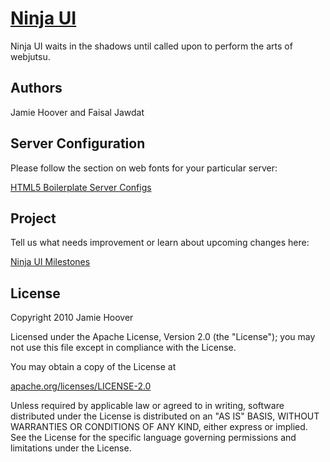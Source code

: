 [Ninja UI](http://ninjaui.com/)
===============================

Ninja UI waits in the shadows until called upon to perform the arts of webjutsu.

Authors
-------

Jamie Hoover and Faisal Jawdat

Server Configuration
--------------------

Please follow the section on web fonts for your particular server:

[HTML5 Boilerplate Server Configs](https://github.com/paulirish/html5-boilerplate-server-configs)

Project
--------

Tell us what needs improvement or learn about upcoming changes here:

[Ninja UI Milestones](http://ninjaui.lighthouseapp.com/projects/74211-ninjaui/milestones)

License
-------

Copyright 2010 Jamie Hoover

Licensed under the Apache License, Version 2.0 (the "License");
you may not use this file except in compliance with the License.

You may obtain a copy of the License at

[apache.org/licenses/LICENSE-2.0](http://www.apache.org/licenses/LICENSE-2.0)

Unless required by applicable law or agreed to in writing, software
distributed under the License is distributed on an "AS IS" BASIS,
WITHOUT WARRANTIES OR CONDITIONS OF ANY KIND, either express or implied.
See the License for the specific language governing permissions and
limitations under the License.
